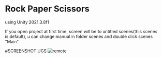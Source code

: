 # Rock Paper Scissors
 
 using Unity 2021.3.8f1
 
 If you open project at first time, screen will be to untitled scenes(this scenes is default), u can change manual in folder scenes and double click scenes "Main"


#SCREENSHOT
UGS
![remote](https://user-images.githubusercontent.com/82191219/202475372-324f7283-586a-4e81-9b99-4afa68f5500c.png)
